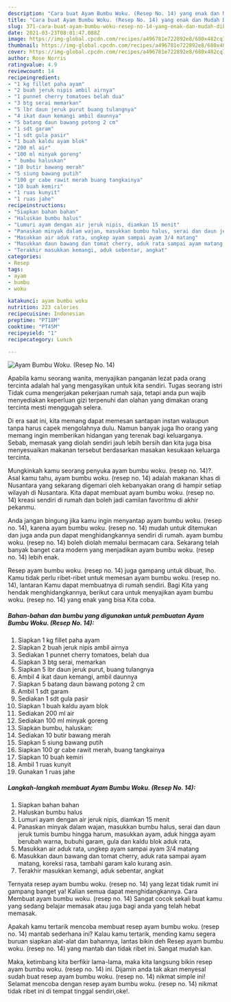 ```yaml
---
description: "Cara buat Ayam Bumbu Woku. (Resep No. 14) yang enak dan Mudah Dibuat"
title: "Cara buat Ayam Bumbu Woku. (Resep No. 14) yang enak dan Mudah Dibuat"
slug: 371-cara-buat-ayam-bumbu-woku-resep-no-14-yang-enak-dan-mudah-dibuat
date: 2021-03-23T08:01:47.088Z
image: https://img-global.cpcdn.com/recipes/a496781e722892e8/680x482cq70/ayam-bumbu-woku-resep-no-14-foto-resep-utama.jpg
thumbnail: https://img-global.cpcdn.com/recipes/a496781e722892e8/680x482cq70/ayam-bumbu-woku-resep-no-14-foto-resep-utama.jpg
cover: https://img-global.cpcdn.com/recipes/a496781e722892e8/680x482cq70/ayam-bumbu-woku-resep-no-14-foto-resep-utama.jpg
author: Rose Norris
ratingvalue: 4.9
reviewcount: 14
recipeingredient:
- "1 kg fillet paha ayam"
- "2 buah jeruk nipis ambil airnya"
- "1 punnet cherry tomatoes belah dua"
- "3 btg serai memarkan"
- "5 lbr daun jeruk purut buang tulangnya"
- "4 ikat daun kemangi ambil daunnya"
- "5 batang daun bawang potong 2 cm"
- "1 sdt garam"
- "1 sdt gula pasir"
- "1 buah kaldu ayam blok"
- "200 ml air"
- "100 ml minyak goreng"
- " bumbu haluskan"
- "10 butir bawang merah"
- "5 siung bawang putih"
- "100 gr cabe rawit merah buang tangkainya"
- "10 buah kemiri"
- "1 ruas kunyit"
- "1 ruas jahe"
recipeinstructions:
- "Siapkan bahan bahan"
- "Haluskan bumbu halus"
- "Lumuri ayam dengan air jeruk nipis, diamkan 15 menit"
- "Panaskan minyak dalam wajan, masukkan bumbu halus, serai dan daun jeruk tumis bumbu hingga harum, masukkan ayam, aduk hingga ayam berubah warna, bubuhi garam, gula dan kaldu blok aduk rata,"
- "Masukkan air aduk rata, ungkep ayam sampai ayam 3/4 matang"
- "Masukkan daun bawang dan tomat cherry, aduk rata sampai ayam matang, koreksi rasa, tambahi garam kalo kurang asin."
- "Terakhir masukkan kemangi, aduk sebentar, angkat"
categories:
- Resep
tags:
- ayam
- bumbu
- woku

katakunci: ayam bumbu woku 
nutrition: 223 calories
recipecuisine: Indonesian
preptime: "PT18M"
cooktime: "PT45M"
recipeyield: "1"
recipecategory: Lunch

---
```



![Ayam Bumbu Woku. (Resep No. 14)](https://img-global.cpcdn.com/recipes/a496781e722892e8/680x482cq70/ayam-bumbu-woku-resep-no-14-foto-resep-utama.jpg)

Apabila kamu seorang wanita, menyajikan panganan lezat pada orang tercinta adalah hal yang mengasyikan untuk kita sendiri. Tugas seorang istri Tidak cuma mengerjakan pekerjaan rumah saja, tetapi anda pun wajib menyediakan keperluan gizi terpenuhi dan olahan yang dimakan orang tercinta mesti menggugah selera.

Di era  saat ini, kita memang dapat memesan santapan instan walaupun tanpa harus capek mengolahnya dulu. Namun banyak juga lho orang yang memang ingin memberikan hidangan yang terenak bagi keluarganya. Sebab, memasak yang diolah sendiri jauh lebih bersih dan kita juga bisa menyesuaikan makanan tersebut berdasarkan masakan kesukaan keluarga tercinta. 



Mungkinkah kamu seorang penyuka ayam bumbu woku. (resep no. 14)?. Asal kamu tahu, ayam bumbu woku. (resep no. 14) adalah makanan khas di Nusantara yang sekarang digemari oleh kebanyakan orang di hampir setiap wilayah di Nusantara. Kita dapat membuat ayam bumbu woku. (resep no. 14) kreasi sendiri di rumah dan boleh jadi camilan favoritmu di akhir pekanmu.

Anda jangan bingung jika kamu ingin menyantap ayam bumbu woku. (resep no. 14), karena ayam bumbu woku. (resep no. 14) mudah untuk ditemukan dan juga anda pun dapat menghidangkannya sendiri di rumah. ayam bumbu woku. (resep no. 14) boleh diolah memalui bermacam cara. Sekarang telah banyak banget cara modern yang menjadikan ayam bumbu woku. (resep no. 14) lebih enak.

Resep ayam bumbu woku. (resep no. 14) juga gampang untuk dibuat, lho. Kamu tidak perlu ribet-ribet untuk memesan ayam bumbu woku. (resep no. 14), lantaran Kamu dapat membuatnya di rumah sendiri. Bagi Kita yang hendak menghidangkannya, berikut cara untuk menyajikan ayam bumbu woku. (resep no. 14) yang enak yang bisa Kita coba.

<!--inarticleads1-->

##### Bahan-bahan dan bumbu yang digunakan untuk pembuatan Ayam Bumbu Woku. (Resep No. 14):

1. Siapkan 1 kg fillet paha ayam
1. Siapkan 2 buah jeruk nipis ambil airnya
1. Sediakan 1 punnet cherry tomatoes, belah dua
1. Siapkan 3 btg serai, memarkan
1. Siapkan 5 lbr daun jeruk purut, buang tulangnya
1. Ambil 4 ikat daun kemangi, ambil daunnya
1. Siapkan 5 batang daun bawang potong 2 cm
1. Ambil 1 sdt garam
1. Sediakan 1 sdt gula pasir
1. Siapkan 1 buah kaldu ayam blok
1. Sediakan 200 ml air
1. Sediakan 100 ml minyak goreng
1. Siapkan  bumbu, haluskan:
1. Sediakan 10 butir bawang merah
1. Siapkan 5 siung bawang putih
1. Siapkan 100 gr cabe rawit merah, buang tangkainya
1. Siapkan 10 buah kemiri
1. Ambil 1 ruas kunyit
1. Gunakan 1 ruas jahe




<!--inarticleads2-->

##### Langkah-langkah membuat Ayam Bumbu Woku. (Resep No. 14):

1. Siapkan bahan bahan
1. Haluskan bumbu halus
1. Lumuri ayam dengan air jeruk nipis, diamkan 15 menit
1. Panaskan minyak dalam wajan, masukkan bumbu halus, serai dan daun jeruk tumis bumbu hingga harum, masukkan ayam, aduk hingga ayam berubah warna, bubuhi garam, gula dan kaldu blok aduk rata,
1. Masukkan air aduk rata, ungkep ayam sampai ayam 3/4 matang
1. Masukkan daun bawang dan tomat cherry, aduk rata sampai ayam matang, koreksi rasa, tambahi garam kalo kurang asin.
1. Terakhir masukkan kemangi, aduk sebentar, angkat




Ternyata resep ayam bumbu woku. (resep no. 14) yang lezat tidak rumit ini gampang banget ya! Kalian semua dapat menghidangkannya. Cara Membuat ayam bumbu woku. (resep no. 14) Sangat cocok sekali buat kamu yang sedang belajar memasak atau juga bagi anda yang telah hebat memasak.

Apakah kamu tertarik mencoba membuat resep ayam bumbu woku. (resep no. 14) mantab sederhana ini? Kalau kamu tertarik, mending kamu segera buruan siapkan alat-alat dan bahannya, lantas bikin deh Resep ayam bumbu woku. (resep no. 14) yang mantab dan tidak ribet ini. Sangat mudah kan. 

Maka, ketimbang kita berfikir lama-lama, maka kita langsung bikin resep ayam bumbu woku. (resep no. 14) ini. Dijamin anda tak akan menyesal sudah buat resep ayam bumbu woku. (resep no. 14) nikmat simple ini! Selamat mencoba dengan resep ayam bumbu woku. (resep no. 14) nikmat tidak ribet ini di tempat tinggal sendiri,oke!.

